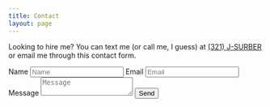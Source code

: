 ```yaml
---
title: Contact
layout: page
---
```


Looking to hire me? You can text me (or call me, I guess) at [(321) J-SURBER](tel:3215787237) or email me through this contact form.

<form action="https://submit-form.com/dbPIMBIf">
  <label for="name">Name</label>
  <input type="text" id="name" name="name" placeholder="Name" required="" />
  <label for="email">Email</label>
  <input type="email" id="email" name="email" placeholder="Email" required="" />
  <label for="message">Message</label>
  <textarea
    id="message"
    name="message"
    placeholder="Message"
    required=""
  ></textarea>
  <button type="submit">Send</button>
</form>
